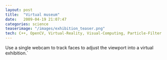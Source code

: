 ```yaml
---
layout: post
title:  "Virtual museum"
date:   2009-04-19 21:07:47
categories: science
teaserimage: "/images/exhibition_teaser.png"
tech: C++, OpenCV, Virtual-Reality, Visual-Computing, Particle-Filter
---
```


Use a single webcam to track faces to adjust the viewport into a virtual exhibition.`


